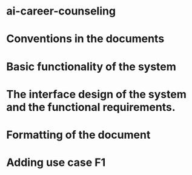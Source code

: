 # ai-career-counseling
# Conventions in the documents
# Basic functionality of the system
# The interface design of the system and the functional requirements.
# Formatting of the document
# Adding use case F1